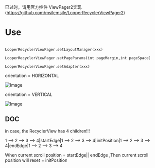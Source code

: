 已过时，请用官方控件 ViewPager2实现 (https://github.com/msilemsile/LooperRecyclerViewPager2)

# Use
```

LooperRecyclerViewPager.setLayoutManager(xxx)

LooperRecyclerViewPager.setPageParams(int pageMargin,int pageSpace)

LooperRecyclerViewPager.setAdapter(xxx)

```

orientation = HORIZONTAL

![Image](https://github.com/msilemsile/LooperRecyclerViewPager/blob/master/demo.gif)

orientation = VERTICAL

![Image](https://github.com/msilemsile/LooperRecyclerViewPager/blob/master/demo2.gif)

## DOC

in case, the RecyclerView has 4 children!!!


1 --> 2 --> 3 --> 4|startEdge|1 --> 2 --> 3 --> 4|initPosition|1 --> 2 --> 3 --> 4|endEdge|1 --> 2 --> 3 --> 4


When current scroll position = startEdge|| endEdge ,Then current scroll position will reset = initPosition
